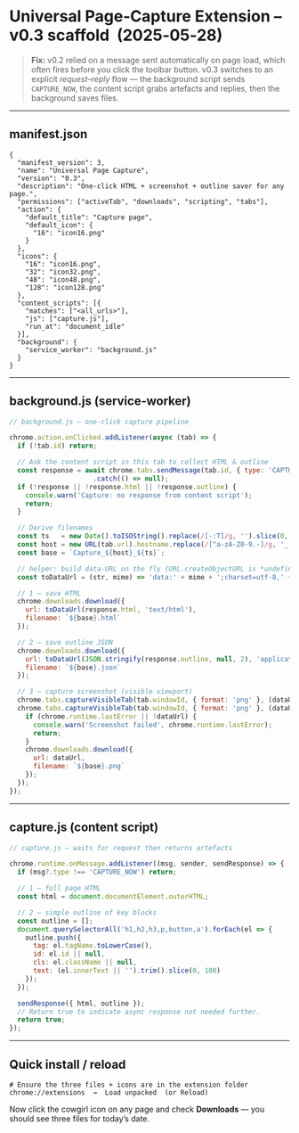 # Universal Page‑Capture Extension – v0.3 scaffold  (2025‑05‑28)

> **Fix:** v0.2 relied on a message sent automatically on page load, which often fires before you click the toolbar button. v0.3 switches to an explicit *request–reply* flow — the background script sends `CAPTURE_NOW`, the content script grabs artefacts and replies, then the background saves files.

---

## manifest.json

```jsonc
{
  "manifest_version": 3,
  "name": "Universal Page Capture",
  "version": "0.3",
  "description": "One‑click HTML + screenshot + outline saver for any page.",
  "permissions": ["activeTab", "downloads", "scripting", "tabs"],
  "action": {
    "default_title": "Capture page",
    "default_icon": {
      "16": "icon16.png"
    }
  },
  "icons": {
    "16": "icon16.png",
    "32": "icon32.png",
    "48": "icon48.png",
    "128": "icon128.png"
  },
  "content_scripts": [{
    "matches": ["<all_urls>"],
    "js": ["capture.js"],
    "run_at": "document_idle"
  }],
  "background": {
    "service_worker": "background.js"
  }
}
```

---

## background.js (service‑worker)

```javascript
// background.js – one‑click capture pipeline

chrome.action.onClicked.addListener(async (tab) => {
  if (!tab.id) return;

  // Ask the content script in this tab to collect HTML & outline
  const response = await chrome.tabs.sendMessage(tab.id, { type: 'CAPTURE_NOW' })
                     .catch(() => null);
  if (!response || !response.html || !response.outline) {
    console.warn('Capture: no response from content script');
    return;
  }

  // Derive filenames
  const ts   = new Date().toISOString().replace(/[-:T]/g, '').slice(0, 15);
  const host = new URL(tab.url).hostname.replace(/[^a-zA-Z0-9.-]/g, '_');
  const base = `Capture_${host}_${ts}`;

  // helper: build data‑URL on the fly (URL.createObjectURL is *undefined* in MV3 service‑workers).
  const toDataUrl = (str, mime) => 'data:' + mime + ';charset=utf-8,' + encodeURIComponent(str);

  // 1 – save HTML
  chrome.downloads.download({
    url: toDataUrl(response.html, 'text/html'),
    filename: `${base}.html`
  });

  // 2 – save outline JSON
  chrome.downloads.download({
    url: toDataUrl(JSON.stringify(response.outline, null, 2), 'application/json'),
    filename: `${base}.json`
  });

  // 3 – capture screenshot (visible viewport)
  chrome.tabs.captureVisibleTab(tab.windowId, { format: 'png' }, (dataUrl) => { (full page)
  chrome.tabs.captureVisibleTab(tab.windowId, { format: 'png' }, (dataUrl) => {
    if (chrome.runtime.lastError || !dataUrl) {
      console.warn('Screenshot failed', chrome.runtime.lastError);
      return;
    }
    chrome.downloads.download({
      url: dataUrl,
      filename: `${base}.png`
    });
  });
});
```

---

## capture.js (content script)

```javascript
// capture.js – waits for request then returns artefacts

chrome.runtime.onMessage.addListener((msg, sender, sendResponse) => {
  if (msg?.type !== 'CAPTURE_NOW') return;

  // 1 – full page HTML
  const html = document.documentElement.outerHTML;

  // 2 – simple outline of key blocks
  const outline = [];
  document.querySelectorAll('h1,h2,h3,p,button,a').forEach(el => {
    outline.push({
      tag: el.tagName.toLowerCase(),
      id: el.id || null,
      cls: el.className || null,
      text: (el.innerText || '').trim().slice(0, 100)
    });
  });

  sendResponse({ html, outline });
  // Return true to indicate async response not needed further.
  return true;
});
```

---

## Quick install / reload

```
# Ensure the three files + icons are in the extension folder
chrome://extensions  →  Load unpacked  (or Reload)
```

Now click the cowgirl icon on any page and check **Downloads** — you should see three files for today’s date.
